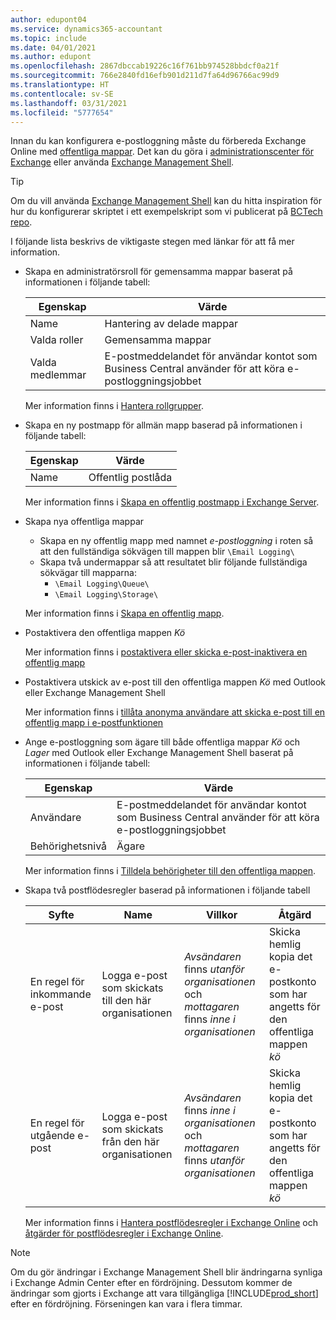 ```yaml
---
author: edupont04
ms.service: dynamics365-accountant
ms.topic: include
ms.date: 04/01/2021
ms.author: edupont
ms.openlocfilehash: 2867dbccab19226c16f761bb974528bbdcf0a21f
ms.sourcegitcommit: 766e2840fd16efb901d211d7fa64d96766ac99d9
ms.translationtype: HT
ms.contentlocale: sv-SE
ms.lasthandoff: 03/31/2021
ms.locfileid: "5777654"
---
```

Innan du kan konfigurera e-postloggning måste du förbereda Exchange Online med [offentliga mappar](/exchange/collaboration/public-folders/public-folders?view=exchserver-2019&preserve-view=true ). Det kan du göra i [administrationscenter för Exchange](/Exchange/architecture/client-access/exchange-admin-center?view=exchserver-2019&preserve-view=true ) eller använda [Exchange Management Shell](/powershell/exchange/exchange-management-shell?view=exchange-ps&preserve-view=true ).  

> [!TIP]
> Om du vill använda [Exchange Management Shell](/powershell/exchange/exchange-management-shell?view=exchange-ps&preserve-view=true ) kan du hitta inspiration för hur du konfigurerar skriptet i ett exempelskript som vi publicerat på [BCTech repo](https://github.com/microsoft/BCTech/tree/master/samples/EmailLogging).

I följande lista beskrivs de viktigaste stegen med länkar för att få mer information.  

- Skapa en administratörsroll för gemensamma mappar baserat på informationen i följande tabell:

  |Egenskap        |Värde                     |
  |----------------|--------------------------|
  |Name            |Hantering av delade mappar |
  |Valda roller  |Gemensamma mappar            |
  |Valda medlemmar|E-postmeddelandet för användar kontot som Business Central använder för att köra e-postloggningsjobbet|

  Mer information finns i [Hantera rollgrupper](/exchange/permissions/role-groups?view=exchserver-2019&preserve-view=true).

- Skapa en ny postmapp för allmän mapp baserad på informationen i följande tabell:

  |Egenskap        |Värde                     |
  |----------------|--------------------------|
  |Name            |Offentlig postlåda            |

  Mer information finns i [Skapa en offentlig postmapp i Exchange Server](/exchange/collaboration/public-folders/create-public-folder-mailboxes).  

- Skapa nya offentliga mappar

  - Skapa en ny offentlig mapp med namnet *e-postloggning* i roten så att den fullständiga sökvägen till mappen blir ```\Email Logging\```
  - Skapa två undermappar så att resultatet blir följande fullständiga sökvägar till mapparna:
    - ```\Email Logging\Queue\```
    - ```\Email Logging\Storage\```

  Mer information finns i [Skapa en offentlig mapp](/exchange/collaboration/public-folders/create-public-folders?view=exchserver-2019&preserve-view=true).

- Postaktivera den offentliga mappen *Kö*

  Mer information finns i [postaktivera eller skicka e-post-inaktivera en offentlig mapp](/exchange/collaboration/public-folders/mail-enable-or-disable?view=exchserver-2019&preserve-view=true)

- Postaktivera utskick av e-post till den offentliga mappen *Kö* med Outlook eller Exchange Management Shell

  Mer information finns i [tillåta anonyma användare att skicka e-post till en offentlig mapp i e-postfunktionen](/exchange/collaboration/public-folders/mail-enable-or-disable#allow-anonymous-users-to-send-email-to-a-mail-enabled-public-folder?view=exchserver-2019&preserve-view=true)

- Ange e-postloggning som ägare till både offentliga mappar *Kö* och *Lager* med Outlook eller Exchange Management Shell baserat på informationen i följande tabell:

  |Egenskap        |Värde                     |
  |----------------|--------------------------|
  |Användare            |E-postmeddelandet för användar kontot som Business Central använder för att köra e-postloggningsjobbet|
  |Behörighetsnivå|Ägare                     |

  Mer information finns i [Tilldela behörigheter till den offentliga mappen](/exchange/collaboration-exo/public-folders/set-up-public-folders#step-3-assign-permissions-to-the-public-folder).

- Skapa två postflödesregler baserad på informationen i följande tabell

  |Syfte  |Name |Villkor                        |Åtgärd                                       |
  |---------|-----|----------------------------------|---------------------------------------------|
  |En regel för inkommande e-post |Logga e-post som skickats till den här organisationen|*Avsändaren* finns *utanför organisationen* och *mottagaren* finns *inne i organisationen*|Skicka hemlig kopia det e-postkonto som har angetts för den offentliga mappen *kö*|
  |En regel för utgående e-post | Logga e-post som skickats från den här organisationen |*Avsändaren* finns *inne i organisationen* och *mottagaren* finns *utanför organisationen*|Skicka hemlig kopia det e-postkonto som har angetts för den offentliga mappen *kö*|
  
  Mer information finns i [Hantera postflödesregler i Exchange Online](/exchange/security-and-compliance/mail-flow-rules/manage-mail-flow-rules) och [åtgärder för postflödesregler i Exchange Online](/exchange/security-and-compliance/mail-flow-rules/mail-flow-rule-actions).

> [!NOTE]
> Om du gör ändringar i Exchange Management Shell blir ändringarna synliga i Exchange Admin Center efter en fördröjning. Dessutom kommer de ändringar som gjorts i Exchange att vara tillgängliga [!INCLUDE[prod_short](prod_short.md)] efter en fördröjning. Förseningen kan vara i flera timmar.
